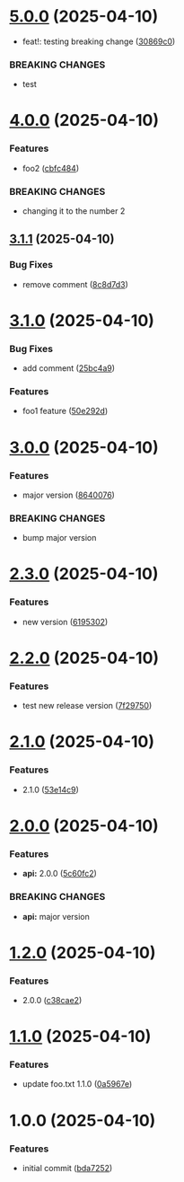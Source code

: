 # [5.0.0](https://github.com/jmckenzie17/semantic-version-2/compare/4.0.0...5.0.0) (2025-04-10)


* feat!: testing breaking change ([30869c0](https://github.com/jmckenzie17/semantic-version-2/commit/30869c0bcc41d6a546ac6ac7437f294320aabd25))


### BREAKING CHANGES

* test

# [4.0.0](https://github.com/jmckenzie17/semantic-version-2/compare/3.1.1...4.0.0) (2025-04-10)


### Features

* foo2 ([cbfc484](https://github.com/jmckenzie17/semantic-version-2/commit/cbfc4844c50d4b19446b5d5d07fe255c24d7a66d))


### BREAKING CHANGES

* changing it to the number 2

## [3.1.1](https://github.com/jmckenzie17/semantic-version-2/compare/3.1.0...3.1.1) (2025-04-10)


### Bug Fixes

* remove comment ([8c8d7d3](https://github.com/jmckenzie17/semantic-version-2/commit/8c8d7d3347d56e0607d55773da637a8734a3b1c6))

# [3.1.0](https://github.com/jmckenzie17/semantic-version-2/compare/3.0.0...3.1.0) (2025-04-10)


### Bug Fixes

* add comment ([25bc4a9](https://github.com/jmckenzie17/semantic-version-2/commit/25bc4a98575aadca9b80ff15359fb63b8433f22f))


### Features

* foo1 feature ([50e292d](https://github.com/jmckenzie17/semantic-version-2/commit/50e292d2b9bb04b0f8c51f171ed2e536ec34b5e9))

# [3.0.0](https://github.com/jmckenzie17/semantic-version-2/compare/2.3.0...3.0.0) (2025-04-10)


### Features

* major version ([8640076](https://github.com/jmckenzie17/semantic-version-2/commit/8640076567af85c01cc2e532f39432175fefbcbc))


### BREAKING CHANGES

* bump major version

# [2.3.0](https://github.com/jmckenzie17/semantic-version-2/compare/2.2.0...2.3.0) (2025-04-10)


### Features

* new version ([6195302](https://github.com/jmckenzie17/semantic-version-2/commit/6195302aca2a81aaff50be20050b9ad55ad9c985))

# [2.2.0](https://github.com/jmckenzie17/semantic-version-2/compare/2.1.0...2.2.0) (2025-04-10)


### Features

* test new release version ([7f29750](https://github.com/jmckenzie17/semantic-version-2/commit/7f2975071836374348a3e45588ee1a0fd8f60ceb))

# [2.1.0](https://github.com/jmckenzie17/semantic-version-2/compare/2.0.0...2.1.0) (2025-04-10)


### Features

* 2.1.0 ([53e14c9](https://github.com/jmckenzie17/semantic-version-2/commit/53e14c9a2f6dd4eb49706430810086b2f1cfa5ce))

# [2.0.0](https://github.com/jmckenzie17/semantic-version-2/compare/1.2.0...2.0.0) (2025-04-10)


### Features

* **api:** 2.0.0 ([5c60fc2](https://github.com/jmckenzie17/semantic-version-2/commit/5c60fc230b1745621f68ef8b6974d220056427e6))


### BREAKING CHANGES

* **api:** major version

# [1.2.0](https://github.com/jmckenzie17/semantic-version-2/compare/1.1.0...1.2.0) (2025-04-10)


### Features

* 2.0.0 ([c38cae2](https://github.com/jmckenzie17/semantic-version-2/commit/c38cae2895b3f4803347c0e240aaf9966975e94e))

# [1.1.0](https://github.com/jmckenzie17/semantic-version-2/compare/1.0.0...1.1.0) (2025-04-10)


### Features

* update foo.txt 1.1.0 ([0a5967e](https://github.com/jmckenzie17/semantic-version-2/commit/0a5967e772bba6838dd12da5ac153e2e1fd9f850))

# 1.0.0 (2025-04-10)


### Features

* initial commit ([bda7252](https://github.com/jmckenzie17/semantic-version-2/commit/bda725214080fd6d3997435f0f78c2d201e9efc4))
